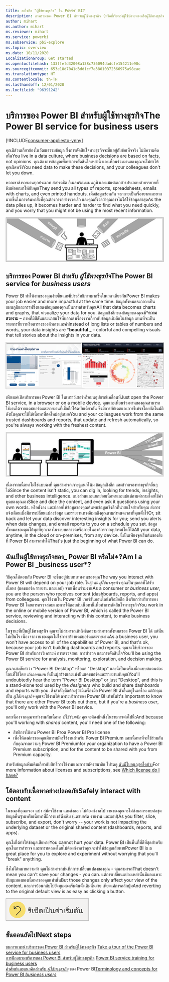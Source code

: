 ```yaml
---
title: อะไรคือ "ผู้ใช้ทางธุรกิจ" ใน Power BI?
description: ภาพรวมของ Power BI สำหรับผู้ใช้ทางธุรกิจ (หรือที่เรียกว่าผู้ใช้ปลายทางหรือผู้ใช้ทางธุรกิจ)
author: mihart
ms.author: mihart
ms.reviewer: mihart
ms.service: powerbi
ms.subservice: pbi-explore
ms.topic: overview
ms.date: 10/11/2020
LocalizationGroup: Get started
ms.openlocfilehash: 133ffefd32008a138c736094dadcfe154211e98c
ms.sourcegitcommit: 653e18d7041d3dd1cf7a38010372366975a98eae
ms.translationtype: HT
ms.contentlocale: th-TH
ms.lasthandoff: 12/01/2020
ms.locfileid: "96391242"
---
```

# <a name="the-power-bi-service-for-business-users"></a><span data-ttu-id="857af-103">บริการของ Power BI สำหรับผู้ใช้ทางธุรกิจ</span><span class="sxs-lookup"><span data-stu-id="857af-103">The Power BI service for business users</span></span>

[!INCLUDE[consumer-appliesto-ynny](../includes/consumer-appliesto-ynny.md)]

<span data-ttu-id="857af-104">คุณมีส่วนเกี่ยวข้องในวัฒนธรรมข้อมูล ซึ่งการตัดสินใจทางธุรกิจจะขึ้นอยู่กับข้อเท็จจริง ไม่มีความคิดเห็น</span><span class="sxs-lookup"><span data-stu-id="857af-104">You live in a data culture, where business decisions are based on facts, not opinions.</span></span> <span data-ttu-id="857af-105">คุณต้องการข้อมูลเพื่อทำการตัดสินใจเหล่านี้ และเพื่อนร่วมงานของคุณจะไม่ทำให้คุณผิดหวัง</span><span class="sxs-lookup"><span data-stu-id="857af-105">You need data to make these decisions, and your colleagues don't let you down.</span></span>     
 
<span data-ttu-id="857af-106">พวกเขาส่งรายงานทุกประเภท สเปรดชีต อีเมลพร้อมแผนภูมิ และแม้แต่เอกสารประกอบคำบรรยายที่พิมพ์ออกมาให้กับคุณ</span><span class="sxs-lookup"><span data-stu-id="857af-106">They send you all types of reports, spreadsheets, emails with charts, and even printed handouts.</span></span> <span data-ttu-id="857af-107">เมื่อข้อมูลซ้อนกัน จะกลายเป็นเรื่องยากและยากมากขึ้นในการค้นหาสิ่งที่คุณต้องการอย่างรวดเร็ว และคุณกังวลว่าคุณอาจไม่ได้ใช้ข้อมูลล่าสุด</span><span class="sxs-lookup"><span data-stu-id="857af-107">As the data piles up, it becomes harder and harder to find what you need quickly, and you worry that you might not be using the most recent information.</span></span>  
 
![แผนภาพแสดงข้อมูลที่ผู้ใช้ทางธุรกิจได้รับในรูปแบบรายงาน แผนภูมิ อีเมล และสเปรดชีต](media/end-user-consumer/power-bi-consumer-pipes.png)

## <a name="the-power-bi-service-for-business-users"></a><span data-ttu-id="857af-109">บริการของ Power BI สำหรับ *ผู้ใช้ทางธุรกิจ*</span><span class="sxs-lookup"><span data-stu-id="857af-109">The Power BI service for *business users*</span></span>

<span data-ttu-id="857af-110">Power BI ทำให้งานของคุณง่ายขึ้นและมีประสิทธิภาพมากขึ้นในเวลาเดียวกัน</span><span class="sxs-lookup"><span data-stu-id="857af-110">Power BI makes your job easier and more impactful at the same time.</span></span> <span data-ttu-id="857af-111">ข้อมูลทั้งหมดจะกลายเป็นแผนภูมิและกราฟซึ่งแสดงข้อมูลของคุณเป็นภาพสำหรับคุณ</span><span class="sxs-lookup"><span data-stu-id="857af-111">All that data becomes charts and graphs, that visualize your data for you.</span></span> <span data-ttu-id="857af-112">ข้อมูลเชิงลึกของข้อมูลของคุณมี\***ความสวยงาม** – ภาพที่มีสีสันและน่าสนใจที่บอกเล่าเรื่องราวเกี่ยวกับข้อมูลเชิงลึกในข้อมูล แทนที่จะเป็นรายการที่ยาวหรือตารางของตัวเลขและคำ</span><span class="sxs-lookup"><span data-stu-id="857af-112">Instead of long lists or tables of numbers and words, your data insights are \***beautiful** _ – colorful and compelling visuals that tell stories about the insights in your data.</span></span> 

![สกรีนช็อตแสดงรายงาน Power B I พร้อมแผนภูมิประเภทต่าง ๆ](media/end-user-consumer/power-bi-consumer-examples.png)
 
<span data-ttu-id="857af-114">เพียงแค่เปิดบริการของ Power BI ในเบราว์เซอร์หรือบนอุปกรณ์เคลื่อนที่</span><span class="sxs-lookup"><span data-stu-id="857af-114">Just open the Power BI service, in a browser or on a mobile device.</span></span> <span data-ttu-id="857af-115">คุณและเพื่อนร่วมงานของคุณสามารถใช้งานได้จากแดชบอร์ดและรายงานที่เชื่อถือได้ฉบับเดียวกัน ซึ่งมีการอัปเดตและการรีเฟรชโดยอัตโนมัติ ดังนั้นคุณจะใช้ได้เนื้อหาที่สดใหม่อยู่เสมอ</span><span class="sxs-lookup"><span data-stu-id="857af-115">You and your colleagues work from the same trusted dashboards and reports, that update and refresh automatically, so you're always working with the freshest content.</span></span>   

![แผนภาพแสดงข้อมูลในรูปแบบต่าง ๆ ที่รวมเข้ากับ Power B I และแสดงบนหน้าจอคอมพิวเตอร์และบนอุปกรณ์พกพา](media/end-user-consumer/power-bi-funnel.png)

<span data-ttu-id="857af-117">เนื่องจากเนื้อหาไม่ใช่แบบคงที่ คุณสามารถเจาะดูแนวโน้ม ข้อมูลเชิงลึก และข่าวกรองทางธุรกิจอื่นๆ ได้</span><span class="sxs-lookup"><span data-stu-id="857af-117">Since the content isn't static, you can dig in, looking for trends, insights, and other business intelligence.</span></span> <span data-ttu-id="857af-118">แบ่งส่วนและแยกย่อยเนื้อหาและแม้แต่ถามคำถามโดยใช้คำพูดของคุณเอง</span><span class="sxs-lookup"><span data-stu-id="857af-118">Slice and dice the content, and even ask it questions using your own words.</span></span> <span data-ttu-id="857af-119">หรือนั่งลง และปล่อยให้ข้อมูลของคุณค้นพบข้อมูลเชิงลึกที่น่าสนใจสำหรับคุณ ส่งการแจ้งเตือนเมื่อมีการเปลี่ยนแปลงข้อมูล และรายงานทางอีเมลถึงคุณตามกำหนดเวลาที่คุณตั้งไว้</span><span class="sxs-lookup"><span data-stu-id="857af-119">Or, sit back and let your data discover interesting insights for you; send you alerts when data changes, and email reports to you on a schedule you set.</span></span> <span data-ttu-id="857af-120">ข้อมูลทั้งหมดของคุณได้ทุกที่ทุกเวลาในระบบคลาวด์หรือภายในองค์กรจากอุปกรณ์ใดก็ได้</span><span class="sxs-lookup"><span data-stu-id="857af-120">All your data, anytime, in the cloud or on-premises, from any device.</span></span> <span data-ttu-id="857af-121">นี่เป็นเพียงจุดเริ่มต้นของสิ่งที่ Power BI สามารถทำได้</span><span class="sxs-lookup"><span data-stu-id="857af-121">That's just the beginning of what Power BI can do.</span></span> 

## <a name="am-i-a-power-bi-_business-user"></a><span data-ttu-id="857af-122">ฉันเป็นผู้ใช้ทางธุรกิจของ_ Power BI หรือไม่\*?</span><span class="sxs-lookup"><span data-stu-id="857af-122">Am I a Power BI _business user\*?</span></span>

<span data-ttu-id="857af-123">วิธีคุณโต้ตอบกับ Power BI จะขึ้นอยู่กับบทบาทงานของคุณ</span><span class="sxs-lookup"><span data-stu-id="857af-123">The way you interact with Power BI will depend on your job role.</span></span> <span data-ttu-id="857af-124">ในฐานะ *ผู้ใช้ทางธุรกิจ* คุณเป็นบุคคลที่ได้รับเนื้อหา (แดชบอร์ด รายงาน และแอป) จากเพื่อนร่วมงาน</span><span class="sxs-lookup"><span data-stu-id="857af-124">As a consumer or *business user*, you are the person who receives content (dashboards, reports, and apps) from colleagues.</span></span> <span data-ttu-id="857af-125">คุณใช้งานใน Power BI เวอร์ชันออนไลน์หรือมือถือ ซึ่งเรียกว่าบริการของ Power BI โดยการตรวจสอบและการโต้ตอบกับเนื้อหานี้เพื่อทำการตัดสินใจทางธุรกิจ</span><span class="sxs-lookup"><span data-stu-id="857af-125">You work in the online or mobile version of Power BI, which is called the Power BI service, reviewing and interacting with this content, to make business decisions.</span></span> 
   
<span data-ttu-id="857af-126">ในฐานะที่เป็นผู้ใช้ทางธุรกิจ คุณจะไม่สามารถเข้าถึงขีดความสามารถทั้งหมดของ Power BI ได้ แต่นั่นไม่เป็นไร เนื่องจากงานของคุณไม่ใช่การสร้างแดชบอร์ดและรายงาน</span><span class="sxs-lookup"><span data-stu-id="857af-126">As a business user, you won't have access to all of the capabilities of Power BI, and that's ok, because your job isn't building dashboards and reports.</span></span> <span data-ttu-id="857af-127">คุณจะใช้บริการของ Power BI สำหรับการวิเคราะห์ การตรวจสอบ การสำรวจ และการตัดสินใจ</span><span class="sxs-lookup"><span data-stu-id="857af-127">You'll be using the Power BI service for analysis, monitoring, exploration, and decision making.</span></span> 

<span data-ttu-id="857af-128">คุณจะสงสัยคำว่า "Power BI Desktop" หรือแค่ "Desktop" และนี่เป็นเครื่องมือแบบสแตนด์อะโลนที่ใช้โดย *นักออกแบบ* ที่เป็นผู้สร้างและแบ่งปันแดชบอร์ดและรายงานกับคุณ</span><span class="sxs-lookup"><span data-stu-id="857af-128">You'll undoubtedly hear the term "Power BI Desktop" or just "Desktop", and this is a stand-alone tool used by the *designers* who build and share dashboards and reports with you.</span></span>  <span data-ttu-id="857af-129">สิ่งสำคัญคือต้องรู้ว่ามีเครื่องมือ Power BI ตัวอื่นอยู่ในเครื่อง แต่ถ้าคุณเป็น *ผู้ใช้ทางธุรกิจ* คุณจะใช้งานได้เฉพาะบริการของ Power BI เท่านั้น</span><span class="sxs-lookup"><span data-stu-id="857af-129">It's important to know that there are other Power BI tools out there, but if you're a *business user*, you'll only work with the Power BI service.</span></span> 

<span data-ttu-id="857af-130">และเนื่องจากคุณจะทำงานกับเนื้อหา *ที่ใช้ร่วมกัน* คุณจะต้องมีหนึ่งในรายการต่อไปนี้:</span><span class="sxs-lookup"><span data-stu-id="857af-130">And because you'll working with *shared* content, you'll need one of the following:</span></span>
- <span data-ttu-id="857af-131">สิทธิการใช้งาน Power BI Pro</span><span class="sxs-lookup"><span data-stu-id="857af-131">a Power BI Pro license</span></span>
- <span data-ttu-id="857af-132">เพื่อให้องค์กรของคุณมีการสมัครใช้งานสำหรับ Power BI Premium และเนื้อหาที่จะใช้ร่วมกันกับคุณจากความจุ Power BI Premium</span><span class="sxs-lookup"><span data-stu-id="857af-132">for your organization to have a Power BI Premium subscription, and for the content to be shared with you from Premium capacity.</span></span> 

<span data-ttu-id="857af-133">สำหรับข้อมูลเพิ่มเติมเกี่ยวกับสิทธิ์การใช้งานและการสมัครสมาชิก โปรดดู [ฉันมีใบอนุญาตใดบ้าง](end-user-license.md)</span><span class="sxs-lookup"><span data-stu-id="857af-133">For more information about licenses and subscriptions, see [Which license do I have?](end-user-license.md)</span></span>


## <a name="safely-interact-with-content"></a><span data-ttu-id="857af-134">โต้ตอบกับเนื้อหาอย่างปลอดภัย</span><span class="sxs-lookup"><span data-stu-id="857af-134">Safely interact with content</span></span> 
<span data-ttu-id="857af-135">ในขณะที่คุณกรอง แบ่ง สมัครใช้งาน และส่งออก ไม่ต้องกังวลไป งานของคุณจะไม่ส่งผลกระทบต่อชุดข้อมูลพื้นฐานหรือเนื้อหาที่มีการแชร์ดั้งเดิม (แดชบอร์ด รายงาน และแอป)</span><span class="sxs-lookup"><span data-stu-id="857af-135">As you filter, slice, subscribe, and export, don't worry -- your work is not impacting the underlying dataset or the original shared content (dashboards, reports, and apps).</span></span>  

<span data-ttu-id="857af-136">คุณไม่ได้ทำให้ข้อมูลเสียหาย</span><span class="sxs-lookup"><span data-stu-id="857af-136">You cannot hurt your data.</span></span>  <span data-ttu-id="857af-137">Power BI เป็นพื้นที่ที่ดีที่สุดสำหรับคุณในการสำรวจ และการทดลองโดยไม่ต้องกังวลว่าคุณจะทำให้ข้อมูลเสียหาย</span><span class="sxs-lookup"><span data-stu-id="857af-137">Power BI is a great place for you to explore and experiment without worrying that you'll "break" anything.</span></span>  
 
<span data-ttu-id="857af-138">ซึ่งไม่ได้หมายความว่า คุณไม่สามารถบันทึกการเปลี่ยนแปลงของคุณ - คุณสามารถ</span><span class="sxs-lookup"><span data-stu-id="857af-138">That doesn't mean you can't save your changes - you can.</span></span> <span data-ttu-id="857af-139">แต่การเปลี่ยนแปลงเหล่านั้นมีผลเฉพาะกับมุมมองของเนื้อหาของคุณเท่านั้น</span><span class="sxs-lookup"><span data-stu-id="857af-139">But those changes only affect your view of the content.</span></span> <span data-ttu-id="857af-140">และการย้อนกลับไปยังมุมมองเริ่มต้นดั้งเดิมนั้นง่าย เพียงแค่การคลิกปุ่ม</span><span class="sxs-lookup"><span data-stu-id="857af-140">And reverting to the original default view is as easy as clicking a button.</span></span>  

![สกรีนช็อตแสดงปุ่มรีเซ็ตเป็นค่าเริ่มต้น](media/end-user-consumer/power-bi-reset.png)


## <a name="next-steps"></a><span data-ttu-id="857af-142">ขั้นตอนถัดไป</span><span class="sxs-lookup"><span data-stu-id="857af-142">Next steps</span></span>

<span data-ttu-id="857af-143">[ชมการแนะนำบริการของ Power BI สำหรับผู้ใช้ทางธุรกิจ](end-user-reading-view.md)  </span><span class="sxs-lookup"><span data-stu-id="857af-143">[Take a tour of the Power BI service for business users](end-user-reading-view.md)  </span></span>  
<span data-ttu-id="857af-144">[การฝึกอบรมบริการของ Power BI สำหรับผู้ใช้ทางธุรกิจ](/learn/paths/consume-data-with-power-bi/)  </span><span class="sxs-lookup"><span data-stu-id="857af-144">[Power BI service training for business users](/learn/paths/consume-data-with-power-bi/)  </span></span>  
<span data-ttu-id="857af-145">[คำศัพท์และแนวคิดสำหรับ *ผู้ใช้ทางธุรกิจ*](end-user-basic-concepts.md) ของ Power BI</span><span class="sxs-lookup"><span data-stu-id="857af-145">[Terminology and concepts for Power BI *business users*](end-user-basic-concepts.md)</span></span>